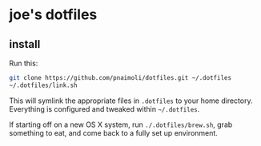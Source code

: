 # joe's dotfiles

## install

Run this:

```sh
git clone https://github.com/pnaimoli/dotfiles.git ~/.dotfiles
~/.dotfiles/link.sh
```

This will symlink the appropriate files in `.dotfiles` to your home directory.
Everything is configured and tweaked within `~/.dotfiles`.

If starting off on a new OS X system, run `./.dotfiles/brew.sh`, grab
something to eat, and come back to a fully set up environment.
